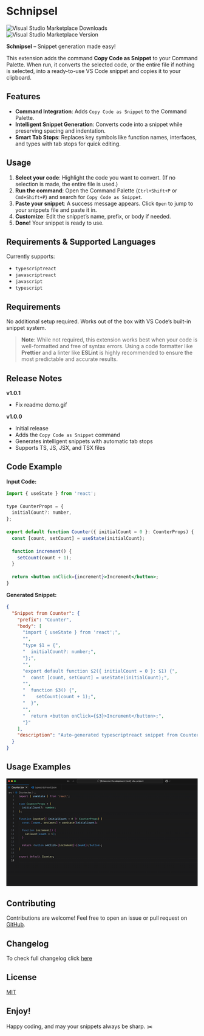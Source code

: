# Schnipsel

![Visual Studio Marketplace Downloads] ![Visual Studio Marketplace Version]

**Schnipsel** – Snippet generation made easy!

This extension adds the command **Copy Code as Snippet** to your Command Palette. When run, it converts the selected code, or the entire file if nothing is selected, into a ready-to-use VS Code snippet and copies it to your clipboard.

## Features

- **Command Integration**: Adds `Copy Code as Snippet` to the Command Palette.
- **Intelligent Snippet Generation**: Converts code into a snippet while preserving spacing and indentation.
- **Smart Tab Stops**: Replaces key symbols like function names, interfaces, and types with tab stops for quick editing.

## Usage

1. **Select your code**: Highlight the code you want to convert. (If no selection is made, the entire file is used.)
2. **Run the command**: Open the Command Palette (`Ctrl+Shift+P` or `Cmd+Shift+P`) and search for `Copy Code as Snippet`.
3. **Paste your snippet**: A success message appears. Click `Open` to jump to your snippets file and paste it in.
4. **Customize**: Edit the snippet’s name, prefix, or body if needed.
5. **Done!** Your snippet is ready to use.

## Requirements & Supported Languages

Currently supports:

- `typescriptreact`
- `javascriptreact`
- `javascript`
- `typescript`

## Requirements

No additional setup required. Works out of the box with VS Code’s built-in snippet system.

> **Note**: While not required, this extension works best when your code is well-formatted and free of syntax errors. Using a code formatter like **Prettier** and a linter like **ESLint** is highly recommended to ensure the most predictable and accurate results.

## Release Notes

**v1.0.1**

- Fix readme demo.gif

**v1.0.0**

- Initial release
- Adds the `Copy Code as Snippet` command
- Generates intelligent snippets with automatic tab stops
- Supports TS, JS, JSX, and TSX files

## Code Example

**Input Code:**

```jsx
import { useState } from 'react';

type CounterProps = {
  initialCount?: number,
};

export default function Counter({ initialCount = 0 }: CounterProps) {
  const [count, setCount] = useState(initialCount);

  function increment() {
    setCount(count + 1);
  }

  return <button onClick={increment}>Increment</button>;
}
```

**Generated Snippet:**

```json
{
  "Snippet from Counter": {
    "prefix": "Counter",
    "body": [
      "import { useState } from 'react';",
      "",
      "type $1 = {",
      "  initialCount?: number;",
      "};",
      "",
      "export default function $2({ initialCount = 0 }: $1) {",
      "  const [count, setCount] = useState(initialCount);",
      "",
      "  function $3() {",
      "    setCount(count + 1);",
      "  }",
      "",
      "  return <button onClick={$3}>Increment</button>;",
      "}"
    ],
    "description": "Auto-generated typescriptreact snippet from Counter"
  }
}
```

## Usage Examples

![Demo](https://raw.githubusercontent.com/bpetermann/vscode-schnipsel/main/resources/demo.gif)

## Contributing

Contributions are welcome! Feel free to open an issue or pull request on [GitHub](https://github.com/bpetermann/vscode-schnipsel).

## Changelog

To check full changelog click [here](https://github.com/bpetermann/vscode-schnipsel/blob/main/CHANGELOG.md)

## License

[MIT](https://github.com/bpetermann/vscode-schnipsel/blob/main/LICENSE)

## Enjoy!

Happy coding, and may your snippets always be sharp. ✂️

[Visual Studio Marketplace Downloads]: https://img.shields.io/visual-studio-marketplace/d/bpetermann.schnipsel
[Visual Studio Marketplace Version]: https://img.shields.io/visual-studio-marketplace/v/bpetermann.schnipsel
